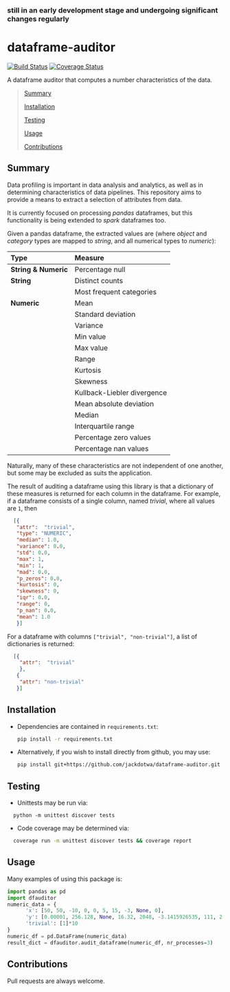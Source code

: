 ### still in an early development stage and undergoing significant changes regularly

# dataframe-auditor

[![Build Status](https://travis-ci.org/jackdotwa/dataframe-auditor.svg?branch=master)](https://travis-ci.org/jackdotwa/dataframe-auditor)
[![Coverage Status](https://coveralls.io/repos/github/jackdotwa/dataframe-auditor/badge.svg?branch=master)](https://coveralls.io/github/jackdotwa/dataframe-auditor?branch=master)

A dataframe auditor that computes a number characteristics of the data.



> [Summary](#summary)
> 
> [Installation](#installation)
>
> [Testing](#testing)
>
> [Usage](#usage)
> 
> [Contributions](#contributions)

## Summary

  Data profiling is important in data analysis and analytics, as well as in determining characteristics of data pipelines.
  This repository aims to provide a means to extract a selection of attributes from data.
  
  It is currently focused on processing _pandas_ dataframes, but this functionality is being 
  extended to _spark_ dataframes too.
  
  Given a pandas dataframe, the extracted values are (where _object_ and _category_ types are mapped to 
  _string_, and all numerical types to _numeric_):
  
  |Type | Measure |   
  |:---|:---|
  |**String & Numeric** | Percentage null |
  |**String** | Distinct counts |
  | | Most frequent categories |
  |**Numeric** | Mean | 
  | | Standard deviation |
  | | Variance |
  | | Min value| 
  | | Max value|
  | | Range |
  | | Kurtosis |
  | | Skewness |
  | | Kullback-Liebler divergence |
  | | Mean absolute deviation |
  | | Median |
  | | Interquartile range |
  | | Percentage zero values |
  | | Percentage nan values |
     

  Naturally, many of these characteristics are not independent of one another, but some may be excluded as suits the application.
  
  The result of auditing a dataframe using this library is that a dictionary of these measures is returned for each column in the dataframe. 
  For example, if a dataframe consists of a single column, named _trivial_, where all values are `1`, then
  
  ```json
    [{
     "attr":  "trivial",
     "type": "NUMERIC",
     "median": 1.0,
     "variance": 0.0,
     "std": 0.0,
     "max": 1,
     "min": 1,
     "mad": 0.0,
     "p_zeros": 0.0,
     "kurtosis": 0,
     "skewness": 0,
     "iqr": 0.0,
     "range": 0,
     "p_nan": 0.0,
     "mean": 1.0
     }]
  ```
  
  For a dataframe with columns `["trivial", "non-trivial"]`, a list of dictionaries is returned:
  ```json
    [{
      "attr":  "trivial"
      },
     {
      "attr": "non-trivial"
     }]
```
    
  
## Installation

  * Dependencies are contained in `requirements.txt`:
      
    ```bash
    pip install -r requirements.txt
    ```
    
  * Alternatively, if you wish to install directly from github, you may use:
  
    ```bash
    pip install git+https://github.com/jackdotwa/dataframe-auditor.git
    ```
 
    
## Testing

  * Unittests may be run via:
   
  ```
    python -m unittest discover tests
  ```
  * Code coverage may be determined via:
  
  ```bash
    coverage run -m unittest discover tests && coverage report 
  ```
  

## Usage

  Many examples of using this package is:
  
  ```python
  import pandas as pd
  import dfauditor
  numeric_data = {
        'x': [50, 50, -10, 0, 0, 5, 15, -3, None, 0],
        'y': [0.00001, 256.128, None, 16.32, 2048, -3.1415926535, 111, 2.4, 4.8, 0.0],
        'trivial': [1]*10
  }
  numeric_df = pd.DataFrame(numeric_data)
  result_dict = dfauditor.audit_dataframe(numeric_df, nr_processes=3)
  ``` 
 
## Contributions
Pull requests are always welcome.
